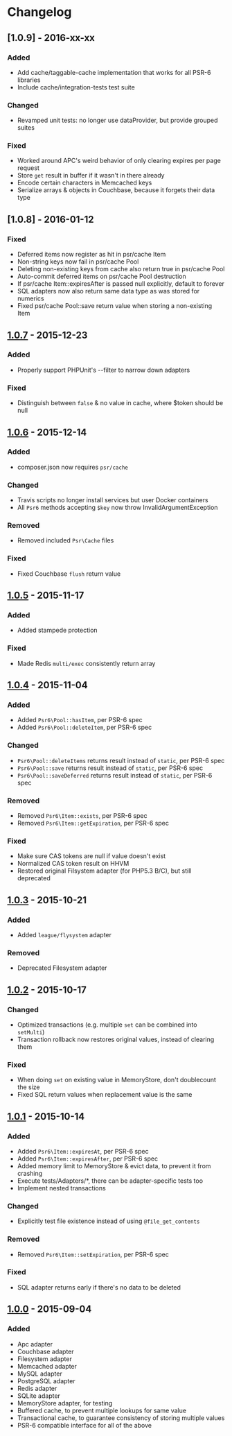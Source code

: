 # Changelog


## [1.0.9] - 2016-xx-xx
### Added
- Add cache/taggable-cache implementation that works for all PSR-6 libraries
- Include cache/integration-tests test suite

### Changed
- Revamped unit tests: no longer use dataProvider, but provide grouped suites

### Fixed
- Worked around APC's weird behavior of only clearing expires per page request
- Store `get` result in buffer if it wasn't in there already
- Encode certain characters in Memcached keys
- Serialize arrays & objects in Couchbase, because it forgets their data type


## [1.0.8] - 2016-01-12
### Fixed
- Deferred items now register as hit in psr/cache Item
- Non-string keys now fail in psr/cache Pool
- Deleting non-existing keys from cache also return true in psr/cache Pool
- Auto-commit deferred items on psr/cache Pool destruction
- If psr/cache Item::expiresAfter is passed null explicitly, default to forever
- SQL adapters now also return same data type as was stored for numerics
- Fixed psr/cache Pool::save return value when storing a non-existing Item


## [1.0.7] - 2015-12-23
### Added
- Properly support PHPUnit's --filter to narrow down adapters

### Fixed
- Distinguish between `false` & no value in cache, where $token should be null


## [1.0.6] - 2015-12-14
### Added
- composer.json now requires `psr/cache`

### Changed
- Travis scripts no longer install services but user Docker containers
- All `Psr6` methods accepting `$key` now throw InvalidArgumentException

### Removed
- Removed included `Psr\Cache` files

### Fixed
- Fixed Couchbase `flush` return value


## [1.0.5] - 2015-11-17
### Added
- Added stampede protection

### Fixed
- Made Redis `multi/exec` consistently return array


## [1.0.4] - 2015-11-04
### Added
- Added `Psr6\Pool::hasItem`, per PSR-6 spec
- Added `Psr6\Pool::deleteItem`, per PSR-6 spec

### Changed
- `Psr6\Pool::deleteItems` returns result instead of `static`, per PSR-6 spec
- `Psr6\Pool::save` returns result instead of `static`, per PSR-6 spec
- `Psr6\Pool::saveDeferred` returns result instead of `static`, per PSR-6 spec

### Removed
- Removed `Psr6\Item::exists`, per PSR-6 spec
- Removed `Psr6\Item::getExpiration`, per PSR-6 spec

### Fixed
- Make sure CAS tokens are null if value doesn't exist
- Normalized CAS token result on HHVM
- Restored original Filsystem adapter (for PHP5.3 B/C), but still deprecated


## [1.0.3] - 2015-10-21
### Added
- Added `league/flysystem` adapter

### Removed
- Deprecated Filesystem adapter


## [1.0.2] - 2015-10-17
### Changed
- Optimized transactions (e.g. multiple `set` can be combined into `setMulti`)
- Transaction rollback now restores original values, instead of clearing them

### Fixed
- When doing `set` on existing value in MemoryStore, don't doublecount the size
- Fixed SQL return values when replacement value is the same


## [1.0.1] - 2015-10-14
### Added
- Added `Psr6\Item::expiresAt`, per PSR-6 spec
- Added `Psr6\Item::expiresAfter`, per PSR-6 spec
- Added memory limit to MemoryStore & evict data, to prevent it from crashing
- Execute tests/Adapters/*, there can be adapter-specific tests too
- Implement nested transactions

### Changed
- Explicitly test file existence instead of using `@file_get_contents`

### Removed
- Removed `Psr6\Item::setExpiration`, per PSR-6 spec

### Fixed
- SQL adapter returns early if there's no data to be deleted


## [1.0.0] - 2015-09-04
### Added
- Apc adapter
- Couchbase adapter
- Filesystem adapter
- Memcached adapter
- MySQL adapter
- PostgreSQL adapter
- Redis adapter
- SQLite adapter
- MemoryStore adapter, for testing
- Buffered cache, to prevent multiple lookups for same value
- Transactional cache, to guarantee consistency of storing multiple values
- PSR-6 compatible interface for all of the above


[1.0.0]: https://github.com/matthiasmullie/scrapbook/compare/16fa802a3e72aee429e48378a724b11da9d4cada...1.0.0
[1.0.1]: https://github.com/matthiasmullie/scrapbook/compare/1.0.0...1.0.1
[1.0.2]: https://github.com/matthiasmullie/scrapbook/compare/1.0.1...1.0.2
[1.0.3]: https://github.com/matthiasmullie/scrapbook/compare/1.0.2...1.0.3
[1.0.4]: https://github.com/matthiasmullie/scrapbook/compare/1.0.3...1.0.4
[1.0.5]: https://github.com/matthiasmullie/scrapbook/compare/1.0.4...1.0.5
[1.0.6]: https://github.com/matthiasmullie/scrapbook/compare/1.0.5...1.0.6
[1.0.7]: https://github.com/matthiasmullie/scrapbook/compare/1.0.6...1.0.7
